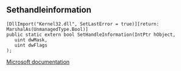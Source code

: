 ## Sethandleinformation

```
[DllImport("Kernel32.dll", SetLastError = true)][return: MarshalAs(UnmanagedType.Bool)]
public static extern bool SetHandleInformation(IntPtr hObject,
   uint dwMask,
   uint dwFlags
);
```

[Microsoft documentation](https://docs.microsoft.com/en-us/windows/win32/api/winbase/nf-winbase-sethandleinformation)
